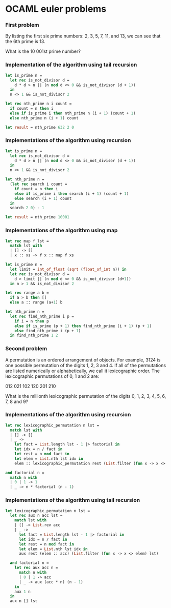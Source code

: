 OCAML euler problems
=====

### First problem

By listing the first six prime numbers: 2, 3, 5, 7, 11, and 13, we can see that the 6th prime is 13.

What is the 10 001st prime number?
### Implementation of the algorithm using tail recursion
```ocaml
let is_prime n =
  let rec is_not_divisor d =
    d * d > n || (n mod d <> 0 && is_not_divisor (d + 1))
  in
  n <> 1 && is_not_divisor 2

let rec nth_prime n i count =
  if count = n then i
  else if is_prime i then nth_prime n (i + 1) (count + 1)
  else nth_prime n (i + 1) count

let result = nth_prime 632 2 0
```

### Implementations of the algorithm using recursion
```ocaml
let is_prime n =
  let rec is_not_divisor d =
    d * d > n || (n mod d <> 0 && is_not_divisor (d + 1))
  in
  n <> 1 && is_not_divisor 2

let nth_prime n =
  (let rec search i count =
    if count = n then i
    else if is_prime i then search (i + 1) (count + 1)
    else search (i + 1) count
  in
  search 2 0) - 1

let result = nth_prime 10001
```

### Implementations of the algorithm using map
```ocaml
let rec map f lst =
  match lst with
  | [] -> []
  | x :: xs -> f x :: map f xs

let is_prime n =
  let limit = int_of_float (sqrt (float_of_int n)) in
  let rec is_not_divisor d =
    d > limit || (n mod d <> 0 && is_not_divisor (d+1))
  in n > 1 && is_not_divisor 2

let rec range a b =
  if a > b then []
  else a :: range (a+1) b

let nth_prime n =
  let rec find_nth_prime i p =
    if i = n then p
    else if is_prime (p + 1) then find_nth_prime (i + 1) (p + 1)
    else find_nth_prime i (p + 1)
  in find_nth_prime 1 2
```

### Second problem

A permutation is an ordered arrangement of objects. For example, 3124 is one possible permutation of the digits 1, 2, 3 and 4. If all of the permutations are listed numerically or alphabetically, we call it lexicographic order. The lexicographic permutations of 0, 1 and 2 are:

012   021   102   120   201   210

What is the millionth lexicographic permutation of the digits 0, 1, 2, 3, 4, 5, 6, 7, 8 and 9?
### Implementations of the algorithm using recursion
```ocaml
let rec lexicographic_permutation n lst =
  match lst with
  | [] -> []
  | _ ->
    let fact = List.length lst - 1 |> factorial in
    let idx = n / fact in
    let rest = n mod fact in
    let elem = List.nth lst idx in
    elem :: lexicographic_permutation rest (List.filter (fun x -> x <> elem) lst)

and factorial n =
  match n with
  | 0 | 1 -> 1
  | _ -> n * factorial (n - 1)
```

### Implementations of the algorithm using tail recursion
```ocaml
let lexicographic_permutation n lst =
  let rec aux n acc lst =
    match lst with
    | [] -> List.rev acc
    | _ ->
      let fact = List.length lst - 1 |> factorial in
      let idx = n / fact in
      let rest = n mod fact in
      let elem = List.nth lst idx in
      aux rest (elem :: acc) (List.filter (fun x -> x <> elem) lst)

  and factorial n =
    let rec aux acc n =
      match n with
      | 0 | 1 -> acc
      | _ -> aux (acc * n) (n - 1)
    in
    aux 1 n
  in
  aux n [] lst
```